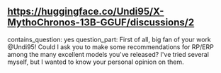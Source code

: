 ## https://huggingface.co/Undi95/X-MythoChronos-13B-GGUF/discussions/2

contains_question: yes
question_part: First of all, big fan of your work @Undi95! Could I ask you to make some recommendations for RP/ERP among the many excellent models you've released? I've tried several myself, but I wanted to know your personal opinion on them.